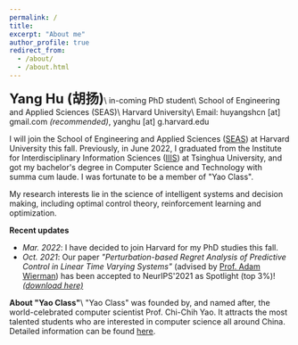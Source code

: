 ```yaml
---
permalink: /
title:
excerpt: "About me"
author_profile: true
redirect_from: 
  - /about/
  - /about.html
---
```


<b><font size=5>Yang Hu (胡扬)</font></b>\\
in-coming PhD student\\
School of Engineering and Applied Sciences (SEAS)\\
Harvard University\\
Email: huyangshcn [at] gmail.com *(recommended)*, yanghu [at] g.harvard.edu

I will join the School of Engineering and Applied Sciences ([SEAS](https://www.seas.harvard.edu/)) at Harvard University this fall. Previously, in June 2022, I graduated from the Institute for Interdisciplinary Information Sciences ([IIIS](https://iiis.tsinghua.edu.cn/en/about/)) at Tsinghua University, and got my bachelor's degree in Computer Science and Technology with summa cum laude. I was fortunate to be a member of "Yao Class".

My research interests lie in the science of intelligent systems and decision making, including optimal control theory, reinforcement learning and optimization.

**Recent updates**
+ *Mar. 2022*: I have decided to join Harvard for my PhD studies this fall.
+ *Oct. 2021*: Our paper *"Perturbation-based Regret Analysis of Predictive Control in Linear Time Varying Systems"* (advised by [Prof. Adam Wierman](https://adamwierman.com/)) has been accepted to NeurIPS'2021 as Spotlight (top 3%)! [*(download here)*](https://arxiv.org/pdf/2106.10497.pdf)

**About "Yao Class"**\\
"Yao Class" was founded by, and named after, the world-celebrated computer scientist Prof. Chi-Chih Yao. It attracts the most talented students who are interested in computer science all around China. Detailed information can be found [here](https://iiis.tsinghua.edu.cn/en/yaoclass/).